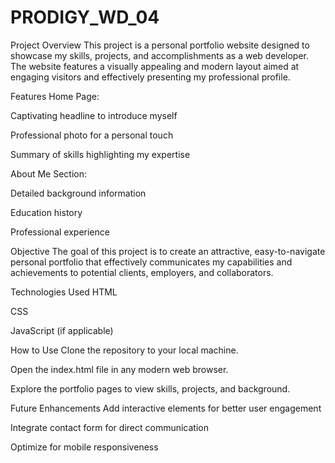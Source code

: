 # PRODIGY_WD_04
Project Overview
This project is a personal portfolio website designed to showcase my skills, projects, and accomplishments as a web developer. The website features a visually appealing and modern layout aimed at engaging visitors and effectively presenting my professional profile.

Features
Home Page:

Captivating headline to introduce myself

Professional photo for a personal touch

Summary of skills highlighting my expertise

About Me Section:

Detailed background information

Education history

Professional experience

Objective
The goal of this project is to create an attractive, easy-to-navigate personal portfolio that effectively communicates my capabilities and achievements to potential clients, employers, and collaborators.

Technologies Used
HTML

CSS

JavaScript (if applicable)

How to Use
Clone the repository to your local machine.

Open the index.html file in any modern web browser.

Explore the portfolio pages to view skills, projects, and background.

Future Enhancements
Add interactive elements for better user engagement

Integrate contact form for direct communication

Optimize for mobile responsiveness
